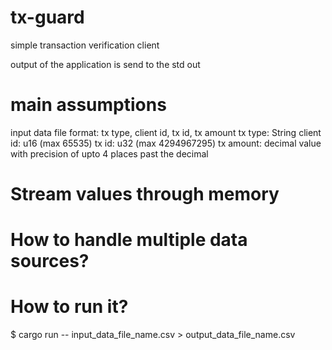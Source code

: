 # tx-guard
simple transaction verification client

output of the application is send to the std out

# main assumptions
input data file format: tx type, client id, tx id, tx amount
tx type: String
client id: u16 (max 65535)
tx id: u32 (max 4294967295)
tx amount: decimal value with precision of upto 4 places past the decimal

# Stream values through memory

# How to handle multiple data sources?

# How to run it?
$ cargo run -- input_data_file_name.csv > output_data_file_name.csv
